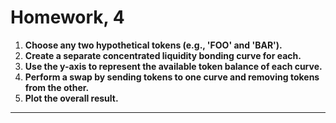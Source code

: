 # Homework, 4



1. **Choose any two hypothetical tokens (e.g., 'FOO' and 'BAR').**
2. **Create a separate concentrated liquidity bonding curve for each.**
3. **Use the y-axis to represent the available token balance of each curve.**
4. **Perform a swap by sending tokens to one curve and removing tokens from the other.**
5. **Plot the overall result.**


---


